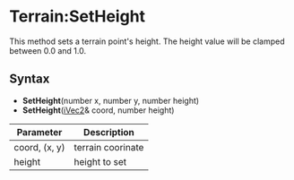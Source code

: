# Terrain:SetHeight

This method sets a terrain point's height. The height value will be clamped between 0.0 and 1.0.

## Syntax

- **SetHeight**(number x, number y, number height)
- **SetHeight**([iVec2](iVec2.md)& coord, number height)

| Parameter | Description |
|---|---|
| coord, (x, y) | terrain coorinate |
| height | height to set |
